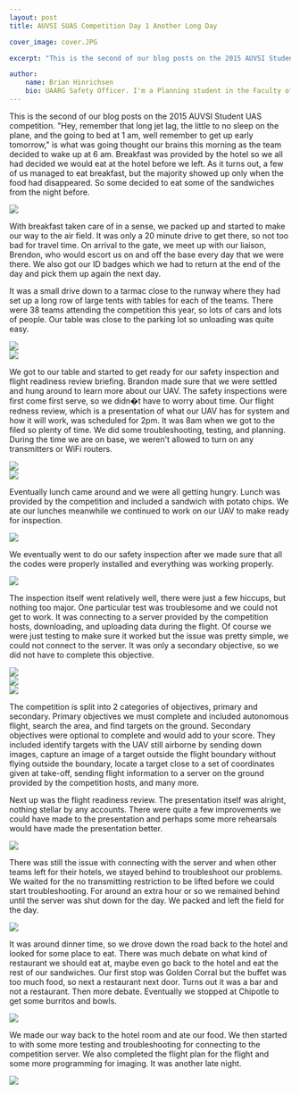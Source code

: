 ```yaml
---
layout: post
title: AUVSI SUAS Competition Day 1 Another Long Day

cover_image: cover.JPG

excerpt: "This is the second of our blog posts on the 2015 AUVSI Student UAS competition."

author:
    name: Brian Hinrichsen
    bio: UAARG Safety Officer. I'm a Planning student in the Faculty of Arts focussing mainly on Transportational Planning in cities.
---
```


This is the second of our blog posts on the 2015 AUVSI Student UAS competition. "Hey, remember that long jet lag, the little to no sleep on the plane, and the going to bed at 1 am, well remember to get up early tomorrow," is what was going thought our brains this morning as the team decided to wake up at 6 am. Breakfast was provided by the hotel so we all had decided we would eat at the hotel before we left. As it turns out, a few of us managed to eat breakfast, but the majority showed up only when the food had disappeared. So some decided to eat some of the sandwiches from the night before.

<div class="full zoomable"><img src="{{ site.baseurl }}/img/ontheroad.JPG"></div>

With breakfast taken care of in a sense, we packed up and started to make our way to the air field. It was only a 20 minute drive to get there, so not too bad for travel time. On arrival to the gate, we meet up with our liaison, Brendon, who would escort us on and off the base every day that we were there.  We also got our ID badges which we had to return at the end of the day and pick them up again the next day.

It was a small drive down to a tarmac close to the runway where they had set up a long row of large tents with tables for each of the teams. There were 38 teams attending the competition this year, so lots of cars and lots of people. Our table was close to the parking lot so unloading was quite easy.

<div class="full zoomable"><img src="{{ site.baseurl }}/img/tents.JPG"></div>

<div class="full zoomable"><img src="{{ site.baseurl }}/img/parking.JPG"></div>

We got to our table and started to get ready for our safety inspection and flight readiness review briefing. Brandon made sure that we were settled and hung around to learn more about our UAV. The safety inspections were first come first serve, so we didn�t have to worry about time. Our flight redness review, which is a presentation of what our UAV has for system and how it will work, was scheduled for 2pm. It was 8am when we got to the filed so plenty of time. We did some troubleshooting, testing, and planning. During the time we are on base, we weren't allowed to turn on any transmitters or WiFi routers.

<div class="full zoomable"><img src="{{ site.baseurl }}/img/setup1.JPG"></div>

<div class="full zoomable"><img src="{{ site.baseurl }}/img/setup2.JPG"></div>

Eventually lunch came around and we were all getting hungry. Lunch was provided by the competition and included a sandwich with potato chips. We ate our lunches meanwhile we continued to work on our UAV to make ready for inspection.

<div class="full zoomable"><img src="{{ site.baseurl }}/img/setup3.JPG"></div>

We eventually went to do our safety inspection after we made sure that all the codes were properly installed and everything was working properly.

<div class="full zoomable"><img src="{{ site.baseurl }}/img/inspection.JPG"></div>

The inspection itself went relatively well, there were just a few hiccups, but nothing too major. One particular test was troublesome and we could not get to work. It was connecting to a server provided by the competition hosts, downloading, and uploading data during the flight. Of course we were just testing to make sure it worked but the issue was pretty simple, we could not connect to the server. It was only a secondary objective, so we did not have to complete this objective. 

<div class="full zoomable"><img src="{{ site.baseurl }}/img/inspection2.JPG"></div>

<div class="full zoomable"><img src="{{ site.baseurl }}/img/inspection3.JPG"></div>

<div class="full zoomable"><img src="{{ site.baseurl }}/img/inspection4.JPG"></div>

The competition is split into 2 categories of objectives, primary and secondary. Primary objectives we must complete and included autonomous flight, search the area, and find targets on the ground. Secondary objectives were optional to complete and would add to your score. They included identify targets with the UAV still airborne by sending down images, capture an image of a target outside the flight boundary without flying outside the boundary, locate a target close to a set of coordinates given at take-off, sending flight information to a server on the ground provided by the competition hosts, and many more. 

Next up was the flight readiness review. The presentation itself was alright, nothing stellar by any accounts. There were quite a few improvements we could have made to the presentation and perhaps some more rehearsals would have made the presentation better. 

<div class="full zoomable"><img src="{{ site.baseurl }}/img/latestay.JPG"></div>

There was still the issue with connecting with the server and when other teams left for their hotels, we stayed behind to troubleshoot our problems. We waited for the no transmitting restriction to be lifted before we could start troubleshooting. For around an extra hour or so we remained behind until the server was shut down for the day. We packed and left the field for the day.

<div class="full zoomable"><img src="{{ site.baseurl }}/img/inthevan.JPG"></div>

It was around dinner time, so we drove down the road back to the hotel and looked for some place to eat. There was much debate on what kind of restaurant we should eat at, maybe even go back to the hotel and eat the rest of our sandwiches. Our first stop was Golden Corral but the buffet was too much food, so next a restaurant next door. Turns out it was a bar and not a restaurant. Then more debate. Eventually we stopped at Chipotle to get some burritos and bowls.

<div class="full zoomable"><img src="{{ site.baseurl }}/img/roomnight.JPG"></div>

We made our way back to the hotel room and ate our food. We then started to with some more testing and troubleshooting for connecting to the competition server. We also completed the flight plan for the flight and some more programming for imaging. It was another late night.

<div class="full zoomable"><img src="{{ site.baseurl }}/img/roomnight2.JPG"></div>
